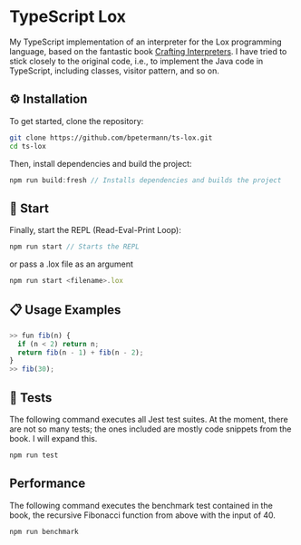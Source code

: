 # TypeScript Lox

My TypeScript implementation of an interpreter for the Lox programming language, based on the fantastic book [Crafting Interpreters](https://craftinginterpreters.com/). I have tried to stick closely to the original code, i.e., to implement the Java code in TypeScript, including classes, visitor pattern, and so on.

## ⚙️ Installation

To get started, clone the repository:

```bash
git clone https://github.com/bpetermann/ts-lox.git
cd ts-lox
```

Then, install dependencies and build the project:

```js
npm run build:fresh // Installs dependencies and builds the project
```

## 🚀 Start

Finally, start the REPL (Read-Eval-Print Loop):

```js
npm run start // Starts the REPL
```

or pass a .lox file as an argument

```js
npm run start <filename>.lox
```

## 📋 Usage Examples

```js
>> fun fib(n) {
  if (n < 2) return n;
  return fib(n - 1) + fib(n - 2);
}
>> fib(30);
```

## 🧪 Tests

The following command executes all Jest test suites. At the moment, there are not so many tests; the ones included are mostly code snippets from the book. I will expand this.

```js
npm run test
```

## Performance

The following command executes the benchmark test contained in the book, the recursive Fibonacci function from above with the input of 40.

```js
npm run benchmark
```


